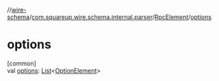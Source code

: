 //[wire-schema](../../../index.md)/[com.squareup.wire.schema.internal.parser](../index.md)/[RpcElement](index.md)/[options](options.md)

# options

[common]\
val [options](options.md): [List](https://kotlinlang.org/api/latest/jvm/stdlib/kotlin.collections/-list/index.html)&lt;[OptionElement](../-option-element/index.md)&gt;
